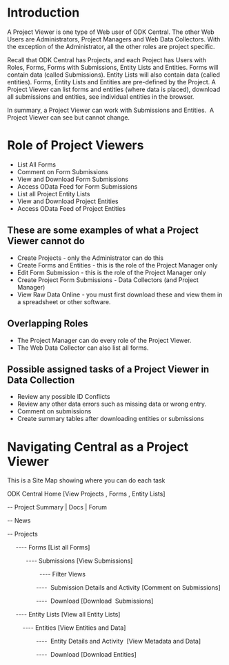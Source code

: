 # Introduction

A Project Viewer is one type of Web user of ODK Central. The other Web Users are Administrators, Project Managers and Web Data Collectors. With the exception of the Administrator, all the other roles are project specific. 

Recall that ODK Central has Projects, and each Project has Users with Roles, Forms, Forms with Submissions, Entity Lists and Entities. Forms will contain data (called Submissions). Entity Lists will also contain data (called entities). Forms, Entity Lists and Entities are pre-defined by the Project. A Project Viewer can list forms and entities (where data is placed), download all submissions and entities, see individual entities in the browser.

In summary, a Project Viewer can work with Submissions and Entities.  A Project Viewer can see but cannot change.

# Role of Project Viewers
- List All Forms
- Comment on Form Submissions
- View and Download Form Submissions
- Access OData Feed for Form Submissions
- List all Project Entity Lists
- View and Download Project Entities
- Access OData Feed of Project Entities

## These are some examples of what a Project Viewer cannot do
- Create Projects - only the Administrator can do this
- Create Forms and Entities - this is the role of the Project Manager only
- Edit Form Submission - this is the role of the Project Manager only
- Create Project Form Submissions - Data Collectors (and Project Manager)
- View Raw Data Online - you must first download these and view them in a spreadsheet or other software.

## Overlapping Roles
- The Project Manager can do every role of the Project Viewer.
- The Web Data Collector can also list all forms.

## Possible assigned tasks of a Project Viewer in Data Collection
- Review any possible ID Conflicts
- Review any other data errors such as missing data or wrong entry.
- Comment on submissions
- Create summary tables after downloading entities or submissions

# Navigating Central as a Project Viewer

This is a Site Map showing where you can do each task

ODK Central Home [View Projects , Forms , Entity Lists]

-- Project Summary | Docs | Forum

-- News

-- Projects

     ---- Forms [List all Forms]

           ---- Submissions [View Submissions]

                   ---- Filter Views

                 ----  Submission Details and Activity [Comment on Submissions]

                 ----  Download [Download  Submissions]

     ---- Entity Lists [View all Entity Lists]

         ---- Entities [View Entities and Data]

                 ----  Entity Details and Activity  [View Metadata and Data]

                 ----  Download [Download Entities]


